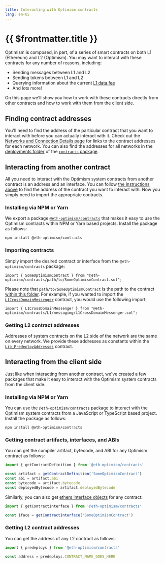 ```yaml
---
title: Interacting with Optimism contracts
lang: en-US
---
```


# {{ $frontmatter.title }}

Optimism is composed, in part, of a series of smart contracts on both L1 (Ethereum) and L2 (Optimism).
You may want to interact with these contracts for any number of reasons, including:

- Sending messages between L1 and L2
- Sending tokens between L1 and L2
- Querying information about the current [L1 data fee](./transaction-fees.md#the-l1-data-fee)
- And lots more!

On this page we'll show you how to work with these contracts directly from other contracts and how to work with them from the client side.

## Finding contract addresses

You'll need to find the address of the particular contract that you want to interact with before you can actually interact with it.
Check out the [Networks and Connection Details page](../../useful-tools/networks.md) for links to the contract addresses for each network.
You can also find the addresses for all networks in the [deployments folder](https://github.com/ethereum-optimism/optimism/tree/master/packages/contracts/deployments) of the [`contracts` package](https://github.com/ethereum-optimism/optimism/tree/master/packages/contracts).

## Interacting from another contract

All you need to interact with the Optimism system contracts from another contract is an address and an interface.
You can follow [the instructions above](#finding-contract-addresses) to find the address of the contract you want to interact with.
Now you simply need to import the appropriate contracts.

### Installing via NPM or Yarn

We export a package [`@eth-optimism/contracts`](https://www.npmjs.com/package/@eth-optimism/contracts?activeTab=readme) that makes it easy to use the Optimism contracts within NPM or Yarn based projects.
Install the package as follows:

```
npm install @eth-optimism/contracts
```

### Importing contracts

Simply import the desired contract or interface from the `@eth-optimism/contracts` package:

```solidity
import { SomeOptimismContract } from "@eth-optimism/contracts/path/to/SomeOptimismContract.sol";
```

Please note that `path/to/SomeOptimismContract` is the path to the contract [within this folder](https://github.com/ethereum-optimism/optimism/tree/develop/packages/contracts/contracts).
For example, if you wanted to import the [`L1CrossDomainMessenger`](https://github.com/ethereum-optimism/optimism/blob/develop/packages/contracts/contracts/L1/messaging/L1CrossDomainMessenger.sol) contract, you would use the following import:

```solidity
import { L1CrossDomainMessenger } from "@eth-optimism/contracts/L1/messaging/L1CrossDomainMessenger.sol";
```

### Getting L2 contract addresses

Addresses of system contracts on the L2 side of the network are the same on every network.
We provide these addresses as constants within the [`Lib_PredeployAddresses`](https://github.com/ethereum-optimism/optimism/blob/develop/packages/contracts/contracts/libraries/constants/Lib_PredeployAddresses.sol) contract.

## Interacting from the client side

Just like when interacting from another contract, we've created a few packages that make it easy to interact with the Optimism system contracts from the client side.

### Installing via NPM or Yarn

You can use the [`@eth-optimism/contracts`](https://www.npmjs.com/package/@eth-optimism/contracts?activeTab=readme) package to interact with the Optimism system contracts from a JavaScript or TypeScript based project.
Install the package as follows:

```
npm install @eth-optimism/contracts
```

### Getting contract artifacts, interfaces, and ABIs

You can get the compiler artifact, bytecode, and ABI for any Optimism contract as follows:

```ts
import { getContractDefinition } from '@eth-optimism/contracts'

const artifact = getContractDefinition('SomeOptimismContract')
const abi = artifact.abi
const bytecode = artifact.bytecode
const deployedBytecode = artifact.deployedBytecode
```

Similarly, you can also get [ethers Interface objects](https://docs.ethers.io/v5/api/utils/abi/interface/) for any contract:

```ts
import { getContractInterface } from '@eth-optimism/contracts'

const iface = getContractInterface('SomeOptimismContract')
```

### Getting L2 contract addresses

You can get the address of any L2 contract as follows:

```ts
import { predeploys } from '@eth-optimism/contracts'

const address = predeploys.CONTRACT_NAME_GOES_HERE
```
